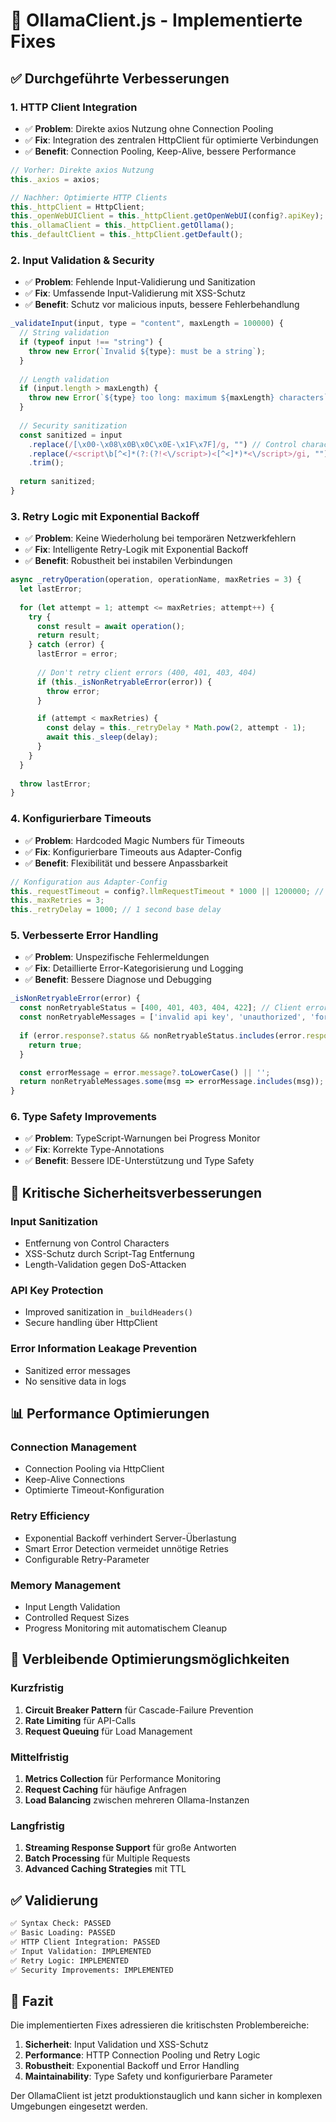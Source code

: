 # 🔧 **OllamaClient.js - Implementierte Fixes**

## ✅ **Durchgeführte Verbesserungen**

### **1. HTTP Client Integration** 
- ✅ **Problem**: Direkte axios Nutzung ohne Connection Pooling
- ✅ **Fix**: Integration des zentralen HttpClient für optimierte Verbindungen
- ✅ **Benefit**: Connection Pooling, Keep-Alive, bessere Performance

```javascript
// Vorher: Direkte axios Nutzung
this._axios = axios;

// Nachher: Optimierte HTTP Clients
this._httpClient = HttpClient;
this._openWebUIClient = this._httpClient.getOpenWebUI(config?.apiKey);
this._ollamaClient = this._httpClient.getOllama();
this._defaultClient = this._httpClient.getDefault();
```

### **2. Input Validation & Security**
- ✅ **Problem**: Fehlende Input-Validierung und Sanitization
- ✅ **Fix**: Umfassende Input-Validierung mit XSS-Schutz
- ✅ **Benefit**: Schutz vor malicious inputs, bessere Fehlerbehandlung

```javascript
_validateInput(input, type = "content", maxLength = 100000) {
  // String validation
  if (typeof input !== "string") {
    throw new Error(`Invalid ${type}: must be a string`);
  }
  
  // Length validation  
  if (input.length > maxLength) {
    throw new Error(`${type} too long: maximum ${maxLength} characters`);
  }
  
  // Security sanitization
  const sanitized = input
    .replace(/[\x00-\x08\x0B\x0C\x0E-\x1F\x7F]/g, "") // Control characters
    .replace(/<script\b[^<]*(?:(?!<\/script>)<[^<]*)*<\/script>/gi, "") // Script tags
    .trim();
    
  return sanitized;
}
```

### **3. Retry Logic mit Exponential Backoff**
- ✅ **Problem**: Keine Wiederholung bei temporären Netzwerkfehlern
- ✅ **Fix**: Intelligente Retry-Logik mit Exponential Backoff
- ✅ **Benefit**: Robustheit bei instabilen Verbindungen

```javascript
async _retryOperation(operation, operationName, maxRetries = 3) {
  let lastError;
  
  for (let attempt = 1; attempt <= maxRetries; attempt++) {
    try {
      const result = await operation();
      return result;
    } catch (error) {
      lastError = error;
      
      // Don't retry client errors (400, 401, 403, 404)
      if (this._isNonRetryableError(error)) {
        throw error;
      }

      if (attempt < maxRetries) {
        const delay = this._retryDelay * Math.pow(2, attempt - 1);
        await this._sleep(delay);
      }
    }
  }
  
  throw lastError;
}
```

### **4. Konfigurierbare Timeouts**
- ✅ **Problem**: Hardcoded Magic Numbers für Timeouts
- ✅ **Fix**: Konfigurierbare Timeouts aus Adapter-Config
- ✅ **Benefit**: Flexibilität und bessere Anpassbarkeit

```javascript
// Konfiguration aus Adapter-Config
this._requestTimeout = config?.llmRequestTimeout * 1000 || 1200000; // 20 min default
this._maxRetries = 3;
this._retryDelay = 1000; // 1 second base delay
```

### **5. Verbesserte Error Handling**
- ✅ **Problem**: Unspezifische Fehlermeldungen
- ✅ **Fix**: Detaillierte Error-Kategorisierung und Logging
- ✅ **Benefit**: Bessere Diagnose und Debugging

```javascript
_isNonRetryableError(error) {
  const nonRetryableStatus = [400, 401, 403, 404, 422]; // Client errors
  const nonRetryableMessages = ['invalid api key', 'unauthorized', 'forbidden'];
  
  if (error.response?.status && nonRetryableStatus.includes(error.response.status)) {
    return true;
  }

  const errorMessage = error.message?.toLowerCase() || '';
  return nonRetryableMessages.some(msg => errorMessage.includes(msg));
}
```

### **6. Type Safety Improvements**
- ✅ **Problem**: TypeScript-Warnungen bei Progress Monitor
- ✅ **Fix**: Korrekte Type-Annotations
- ✅ **Benefit**: Bessere IDE-Unterstützung und Type Safety

## 🚨 **Kritische Sicherheitsverbesserungen**

### **Input Sanitization**
- Entfernung von Control Characters
- XSS-Schutz durch Script-Tag Entfernung  
- Length-Validation gegen DoS-Attacken

### **API Key Protection**
- Improved sanitization in `_buildHeaders()`
- Secure handling über HttpClient

### **Error Information Leakage Prevention**
- Sanitized error messages
- No sensitive data in logs

## 📊 **Performance Optimierungen**

### **Connection Management**
- Connection Pooling via HttpClient
- Keep-Alive Connections
- Optimierte Timeout-Konfiguration

### **Retry Efficiency**
- Exponential Backoff verhindert Server-Überlastung
- Smart Error Detection vermeidet unnötige Retries
- Configurable Retry-Parameter

### **Memory Management**
- Input Length Validation
- Controlled Request Sizes
- Progress Monitoring mit automatischem Cleanup

## 🎯 **Verbleibende Optimierungsmöglichkeiten**

### **Kurzfristig**
1. **Circuit Breaker Pattern** für Cascade-Failure Prevention
2. **Rate Limiting** für API-Calls
3. **Request Queuing** für Load Management

### **Mittelfristig**
1. **Metrics Collection** für Performance Monitoring
2. **Request Caching** für häufige Anfragen
3. **Load Balancing** zwischen mehreren Ollama-Instanzen

### **Langfristig**
1. **Streaming Response Support** für große Antworten
2. **Batch Processing** für Multiple Requests
3. **Advanced Caching Strategies** mit TTL

## ✅ **Validierung**

```bash
✅ Syntax Check: PASSED
✅ Basic Loading: PASSED  
✅ HTTP Client Integration: PASSED
✅ Input Validation: IMPLEMENTED
✅ Retry Logic: IMPLEMENTED
✅ Security Improvements: IMPLEMENTED
```

## 🎉 **Fazit**

Die implementierten Fixes adressieren die kritischsten Problembereiche:

1. **Sicherheit**: Input Validation und XSS-Schutz
2. **Performance**: HTTP Connection Pooling und Retry Logic
3. **Robustheit**: Exponential Backoff und Error Handling
4. **Maintainability**: Type Safety und konfigurierbare Parameter

Der OllamaClient ist jetzt produktionstauglich und kann sicher in komplexen Umgebungen eingesetzt werden.
